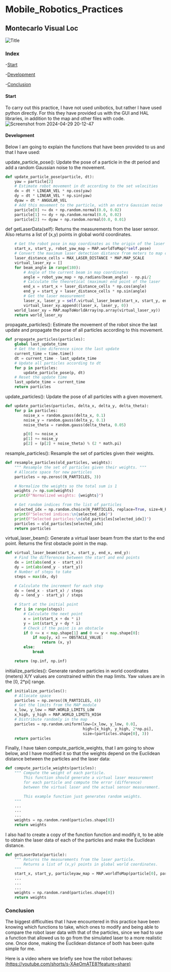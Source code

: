 # Mobile_Robotics_Practices

## Montecarlo Visual Loc

![Title](https://github.com/Ruben249/practicas_robotica_movil/assets/102288264/89ebd672-319e-44b5-accf-150b0cf97873)


### Index
-[Start](#start)

-[Development](#development)

-[Conclusion](#conclusion)


#### Start
To carry out this practice, I have not used unibotics, but rather I have used python directly. For this they have provided us with the GUI and HAL libraries, in addition to the map and other files with code.
![Screenshot from 2024-04-29 20-12-47](https://github.com/Ruben249/practicas_robotica_movil/assets/102288264/977f1416-91a8-4016-a2b8-25373c8b0d67)

#### Development
Below I am going to explain the functions that have been provided to us and that I have used:

update_particle_pose(): Update the pose of a particle in the dt period and add a random Gaussian noise to the movement.
```python
def update_particle_pose(particle, dt):
    yaw = particle[2]
    # Estimate robot movement in dt according to the set velocities
    dx = dt * LINEAR_VEL * np.cos(yaw)
    dy = dt * LINEAR_VEL * np.sin(yaw)
    dyaw = dt * ANGULAR_VEL
    # Add this movement to the particle, with an extra Gaussian noise
    particle[0] += dx + np.random.normal(0.0, 0.02)
    particle[1] += dy + np.random.normal(0.0, 0.02)
    particle[2] += dyaw + np.random.normal(0.0, 0.01)
```

def getLaserData(self): Returns the measurements from the laser sensor. Also returns a list of (x,y) points in global world coordinates.
```python
    # Get the robot pose in map coordinates as the origin of the laser
    start_x, start_y, robot_yaw_map = MAP.worldToMap(*self.pose)
    # Convert the maximum laser detection distance from meters to map cells
    laser_distance_cells = MAX_LASER_DISTANCE * MAP.MAP_SCALE
    virtual_laser_xy = []
    for beam_angle in range(180):
        # Angle of the current beam in map coordinates
        angle = robot_yaw_map + np.radians(beam_angle) - np.pi/2
        # Calculate the theoretical (maximum) end point of the laser
        end_x = start_x + laser_distance_cells * np.cos(angle)
        end_y = start_y + laser_distance_cells * np.sin(angle)
        # Get the laser measurement
        laser_x, laser_y = self.virtual_laser_beam(start_x, start_y, end_x, end_y)
        virtual_laser_xy.append((laser_x, laser_y, 0))
    world_laser_xy = MAP.mapToWorldArray(np.array(virtual_laser_xy))
    return world_laser_xy
```

propagate_particles(): Estimate the movement of the robot since the last update and propagate the pose of all particles according to this movement.
```python
def propagate_particles(particles):
    global last_update_time
    # Get the time diference since the last update
    current_time = time.time()
    dt = current_time - last_update_time
    # Update all particles according to dt
    for p in particles:
        update_particle_pose(p, dt)
    # Reset the update time
    last_update_time = current_time
    return particles
```

update_particles(): Update the pose of all particles with a given movement.
```python
def update_particles(particles, delta_x, delta_y, delta_theta):
    for p in particles:
        noise_x = random.gauss(delta_x, 0.1)
        noise_y = random.gauss(delta_y, 0.1)
        noise_theta = random.gauss(delta_theta, 0.05)

        p[0] += noise_x
        p[1] += noise_y
        p[2] = (p[2] + noise_theta) % (2 * math.pi)
```

resample_particles(): Resample the set of particles given their weights.
```python
def resample_particles(old_particles, weights):
    """ Resample the set of particles given their weights. """
    # Allocate space for new particles
    particles = np.zeros((N_PARTICLES, 3))

    # Normalize the weights so the total sum is 1
    weights /= np.sum(weights)
    print(F"Normalized weights: {weights}")

    # Get random indices from the list of particles
    selected_idx = np.random.choice(N_PARTICLES, replace=True, size=N_PARTICLES, p=weights)
    print(F"Selected indices:\n{selected_idx}")
    print(F"Selected particles:\n{old_particles[selected_idx]}")
    particles = old_particles[selected_idx]
    return particles
```

virtual_laser_beam(): Generate a virtual laser beam from the start to the end point. Returns the first obstacle point in the map.
```python
def virtual_laser_beam(start_x, start_y, end_x, end_y):
    # Find the differences between the start and end points
    dx = int(abs(end_x - start_x))
    dy = int(abs(end_y - start_y))
    # Number of steps to take
    steps = max(dx, dy)

    # Calculate the increment for each step
    dx = (end_x - start_x) / steps
    dy = (end_y - start_y) / steps

    # Start at the initial point
    for i in range(steps):
        # Calculate the next point
        x = int(start_x + dx * i)
        y = int(start_y + dy * i)
        # Check if the point is an obstacle
        if 0 <= x < map.shape[1] and 0 <= y < map.shape[0]:
            if map[y, x] == OBSTACLE_VALUE:
                return (x, y)
        else:
            break

    return (np.inf, np.inf)
```
initialize_particles(): Generate random particles in world coordinates (meters) X/Y values are constrained within the map limits.
Yaw values are in the [0, 2*pi] range.
```python
def initialize_particles():
    # Allocate space
    particles = np.zeros((N_PARTICLES, 4))
    # Get the limits from the MAP module
    x_low, y_low = MAP.WORLD_LIMITS_LOW
    x_high, y_high = MAP.WORLD_LIMITS_HIGH
    # Distribute randomly in the map
    particles = np.random.uniform(low=[x_low, y_low, 0.0],
                                  high=[x_high, y_high, 2*np.pi],
                                  size=(particles.shape[0], 3))
    return particles
```
Finally, I have taken compute_particle_weights, that I am going to show below, and I have modified it so that the weights depend on the Euclidean distance between the particles and the laser data:
```python
def compute_particle_weights(particles):
    """ Compute the weight of each particle.
        This function should generate a virtual laser measurement
        for each particle and compute the error (difference)
        between the virtual laser and the actual sensor measurement.

        This example function just generates random weights.
    """
    ...
    ...
    ...
    weights = np.random.rand(particles.shape[0])
    return weights
```

I also had to create a copy of the function function and modify it, to be able to obtain the laser data of each of the particles and make the Euclidean distance.
```python
def getLaserData(particle):
    """ Returns the measurements from the laser particle.
        Returns a list of (x,y) points in global world coordinates.
    """
    start_x, start_y, particleyaw_map = MAP.worldToMap(particle[0], particle[1], particle[2])
    ...
    ...
    ...
    weights = np.random.rand(particles.shape[0])
    return weights
```

### Conclusion
The biggest difficulties that I have encountered in this practice have been knowing which functions to take, which ones to modify and being able to compare the robot laser data with that of the particles, since we had to use a function that allowed us to go from the simulated laser to a more realistic one. Once done, making the Euclidean distance of both has been quite simple for me.

Here is a video where we briefly see how the robot behaves:
[(https://youtube.com/shorts/s-XAeOmATE8?feature=share)](https://youtu.be/F8PqM433ETM)
